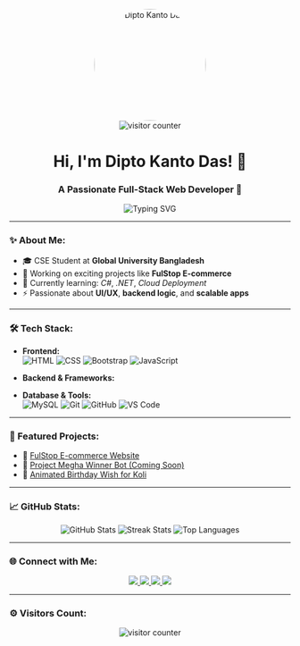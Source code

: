 <!-- Profile Banner -->
<p align="center">
  <img src="https://i.ibb.co/6X5N9mV/github-banner.png" alt="Dipto Kanto Das" width="200" style="border-radius:50%;"><br>
  <img src="https://komarev.com/ghpvc/?username=dipto-kanto-das&label=Profile+Views&color=brightgreen" alt="visitor counter"/>
</p>

<h1 align="center">Hi, I'm Dipto Kanto Das! 👋</h1>
<h3 align="center">A Passionate Full-Stack Web Developer 🚀</h3>

<p align="center">
  <img src="https://readme-typing-svg.demolab.com?font=Fira+Code&weight=700&size=24&duration=4000&pause=1000&color=F75C7E&center=true&vCenter=true&multiline=true&width=600&height=80&lines=Welcome+to+my+GitHub+Profile!;" alt="Typing SVG" />
</p>

---

### ✨ About Me:
- 🎓 CSE Student at **Global University Bangladesh**
- 🔭 Working on exciting projects like **FulStop E-commerce**
- 🌱 Currently learning: *C#*, *.NET*, *Cloud Deployment*
- ⚡ Passionate about **UI/UX**, **backend logic**, and **scalable apps**

---

### 🛠 Tech Stack:

- **Frontend:**  
  ![HTML](https://img.shields.io/badge/-HTML5-E34F26?style=flat-square&logo=html5&logoColor=white)
  ![CSS](https://img.shields.io/badge/-CSS3-1572B6?style=flat-square&logo=css3)
  ![Bootstrap](https://img.shields.io/badge/-Bootstrap-563D7C?style=flat-square&logo=bootstrap)
  ![JavaScript](https://img.shields.io/badge/-JavaScript-F7DF1E?style=flat-square&logo=javascript)

- **Backend & Frameworks:**  
 

- **Database & Tools:**  
  ![MySQL](https://img.shields.io/badge/-MySQL-4479A1?style=flat-square&logo=mysql)
  ![Git](https://img.shields.io/badge/-Git-F05032?style=flat-square&logo=git)
  ![GitHub](https://img.shields.io/badge/-GitHub-181717?style=flat-square&logo=github)
  ![VS Code](https://img.shields.io/badge/-VSCode-007ACC?style=flat-square&logo=visual-studio-code)

---

### 📂 Featured Projects:
- 🔗 [FulStop E-commerce Website](https://dipto-kanto-das.github.io/fulStop)  
- 🔗 [Project Megha Winner Bot (Coming Soon)](#)  
- 🔗 [Animated Birthday Wish for Koli](#)

---

### 📈 GitHub Stats:
<p align="center">
  <img src="https://github-readme-stats.vercel.app/api?username=dipto-kanto-das&show_icons=true&theme=radical" alt="GitHub Stats" />
  <img src="https://github-readme-streak-stats.herokuapp.com/?user=dipto-kanto-das&theme=radical" alt="Streak Stats" />
  <img src="https://github-readme-stats.vercel.app/api/top-langs/?username=dipto-kanto-das&layout=compact&theme=radical" alt="Top Languages" />
</p>

---

### 🌐 Connect with Me:

<p align="center">
  <a href="https://www.linkedin.com/in/dipto-das-171a69319">
    <img src="https://img.shields.io/badge/-LinkedIn-0077B5?style=for-the-badge&logo=linkedin&logoColor=white">
  </a>
  <a href="https://www.facebook.com/diptokanto.das">
    <img src="https://img.shields.io/badge/-Facebook-1877F2?style=for-the-badge&logo=facebook&logoColor=white">
  </a>
  <a href="https://www.instagram.com/dipto6042">
    <img src="https://img.shields.io/badge/-Instagram-E4405F?style=for-the-badge&logo=instagram&logoColor=white">
  </a>
  <a href="https://www.youtube.com/@gamingwithbarisiallakakku">
    <img src="https://img.shields.io/badge/-YouTube-FF0000?style=for-the-badge&logo=youtube&logoColor=white">
  </a>
</p>

---

### ⚙ Visitors Count:
<p align="center">
  <img src="https://komarev.com/ghpvc/?username=dipto-kanto-das&label=Profile+Views&color=brightgreen" alt="visitor counter"/>
</p>
